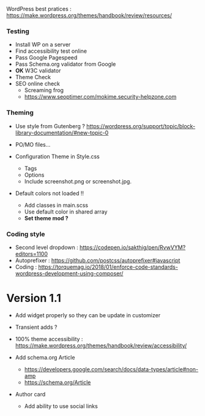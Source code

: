 
WordPress best pratices : https://make.wordpress.org/themes/handbook/review/resources/

### Testing

* Install WP on a server
* Find accessibility test online
* Pass Google Pagespeed
* Pass Schema.org validator from Google
* **OK** W3C validator
* Theme Check
* SEO online check
  * Screaming frog
  * https://www.seoptimer.com/mokime.security-helpzone.com 

### Theming

* Use style from Gutenberg ? https://wordpress.org/support/topic/block-library-documentation/#new-topic-0
* PO/MO files... 
* Configuration Theme in Style.css
  * Tags
  * Options 
  * Include screenshot.png or screenshot.jpg.

* Default colors not loaded !!
    * Add classes in main.scss
    * Use default color in shared array
    * **Set theme mod ?**

### Coding style

* Second level dropdown : https://codepen.io/sakthig/pen/RvwVYM?editors=1100
* Autoprefixer : https://github.com/postcss/autoprefixer#javascript
* Coding : https://torquemag.io/2018/01/enforce-code-standards-wordpress-development-using-composer/

# Version 1.1

* Add widget properly so they can be update in customizer
* Transient adds ?
* 100% theme accessibility : https://make.wordpress.org/themes/handbook/review/accessibility/
* Add schema.org Article
  * https://developers.google.com/search/docs/data-types/article#non-amp
  * https://schema.org/Article
 
* Author card
    * Add ability to use social links
